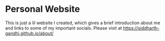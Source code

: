 # Personal Website

This is just a lil website I created, which gives a brief introduction about me and links to some of my important socials.
Please visit at https://siddharth-gandhi.github.io/about/
